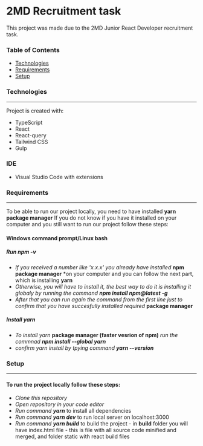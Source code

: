# 2MD Recruitment task

This project was made due to the 2MD Junior React Developer recruitment task.

### Table of Contents
* [Technologies](#technologies)
* [Requirements](#requirements)
* [Setup](#setup)

### Technologies
-----------------
Project is created with:
* TypeScript
* React
* React-query
* Tailwind CSS
* Gulp

### IDE
- Visual Studio Code with extensions

### Requirements
-----------------
To be able to run our project locally, you need to have installed **yarn package manager**
If you do not know if you have it installed on your computer and you still want to run our project follow these steps:

#### Windows command prompt/Linux bash

##### Run *npm -v*
* *If you received a number like 'x.x.x' you already have installed* **npm package manager** *on your computer and you can follow the next part, which is installing **yarn**
* *Otherwise, you will have to install it, the best way to do it is installing it globaly by running the command **npm install npm@latest -g***
* *After that you can run again the command from the first line just to confirm that you have succesfully installed required* **package manager**
##### Install yarn
* *To install yarn* **package manager (faster vesrion of npm)** *run the commnad **npm install --global yarn***
* *confirm yarn install by tpying command **yarn --version***

### Setup
-----------------
#### To run the project locally follow these steps:
* *Clone this repository*
* *Open repository in your code editor*
* *Run command **yarn*** to install all dependencies
* *Run command **yarn dev*** to run local server on localhost:3000
* *Run command **yarn build*** to build the project - in **build** folder you will have index.html file - this is file with all source code minified and merged, and folder static with react build files
